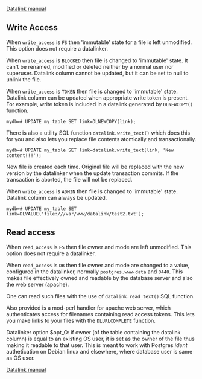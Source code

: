 [Datalink manual](README.md)

Write Access
------------

When `write_access` is `FS` then 'immutable' state for a file is left unmodified. 
This option does not require a datalinker.

When `write_access` is `BLOCKED` then file is changed to 'immutable' state. 
It can't be renamed, modified or deleted neither by a normal user nor superuser.
Datalink column cannot be updated, but it can be set to null to unlink the file.

When `write_access` is `TOKEN` then file is changed to 'immutable' state.
Datalink column can be updated when appropriate write token is present. 
For example, write token is included in a datalink generated by `DLNEWCOPY()` function.

    mydb=# UPDATE my_table SET link=DLNEWCOPY(link);

There is also a utility SQL function `datalink.write_text()` which does this for you
and also lets you replace file contents atomically and transactionally. 

    mydb=# UPDATE my_table SET link=datalink.write_text(link, 'New content!!!');

New file is created each time. 
Original file will be replaced with the new version by the datalinker when the 
update transaction commits. If the transaction is aborted, the file will not be replaced.

When `write_access` is `ADMIN` then file is changed to 'immutable' state.
Datalink column can always be updated.

    mydb=# UPDATE my_table SET link=DLVALUE('file:///var/www/datalink/test2.txt');

Read access
-----------  

When `read_access` is `FS` then file owner and mode are left unmodified. 
This option does not require a datalinker.

When `read_access` is `DB` then file owner and mode are changed to a value, 
configured in the datalinker, normally `postgres.www-data` and `0440`.
This makes file effectively owned and readable by the database server and also
the web server (apache).

One can read such files with the use of `datalink.read_text()` SQL function.

Also provided is a mod-perl handler for apache web server, which authenticates
access for filenames containing read access tokens. This lets you make links to
your files with the `DLURLCOMPLETE` function.

Datalinker option $opt_O: if owner (of the table containing the datalink column) 
is equal to an existing OS user, it is set as the owner of the file thus making it readable to 
that user. This is meant to work with Postgres *ident* authetication on Debian 
linux and elsewhere, where database user is same as OS user.

[Datalink manual](README.md)
